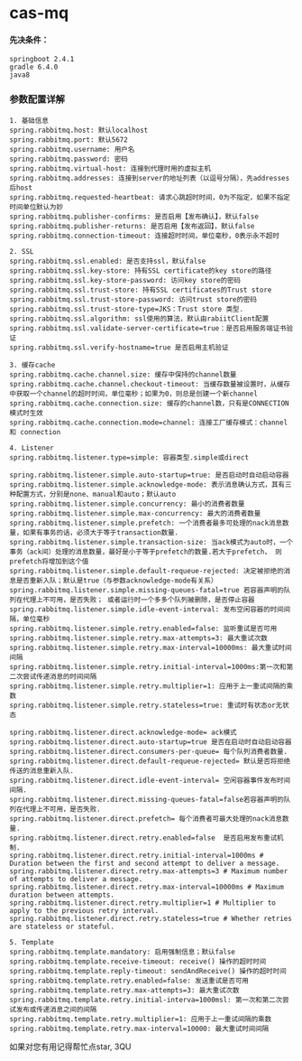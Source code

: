 # cas-mq
#### 先决条件：
    springboot 2.4.1
    gradle 6.4.0
    java8

### 参数配置详解
    1. 基础信息
    spring.rabbitmq.host: 默认localhost
    spring.rabbitmq.port: 默认5672
    spring.rabbitmq.username: 用户名
    spring.rabbitmq.password: 密码
    spring.rabbitmq.virtual-host: 连接到代理时用的虚拟主机
    spring.rabbitmq.addresses: 连接到server的地址列表（以逗号分隔），先addresses后host 
    spring.rabbitmq.requested-heartbeat: 请求心跳超时时间，0为不指定，如果不指定时间单位默认为妙
    spring.rabbitmq.publisher-confirms: 是否启用【发布确认】，默认false
    spring.rabbitmq.publisher-returns: 是否启用【发布返回】，默认false
    spring.rabbitmq.connection-timeout: 连接超时时间，单位毫秒，0表示永不超时 

    2. SSL
    spring.rabbitmq.ssl.enabled: 是否支持ssl，默认false
    spring.rabbitmq.ssl.key-store: 持有SSL certificate的key store的路径
    spring.rabbitmq.ssl.key-store-password: 访问key store的密码
    spring.rabbitmq.ssl.trust-store: 持有SSL certificates的Trust store
    spring.rabbitmq.ssl.trust-store-password: 访问trust store的密码
    spring.rabbitmq.ssl.trust-store-type=JKS：Trust store 类型.
    spring.rabbitmq.ssl.algorithm: ssl使用的算法，默认由rabiitClient配置
    spring.rabbitmq.ssl.validate-server-certificate=true：是否启用服务端证书验证
    spring.rabbitmq.ssl.verify-hostname=true 是否启用主机验证
    
    3. 缓存cache
    spring.rabbitmq.cache.channel.size: 缓存中保持的channel数量
    spring.rabbitmq.cache.channel.checkout-timeout: 当缓存数量被设置时，从缓存中获取一个channel的超时时间，单位毫秒；如果为0，则总是创建一个新channel
    spring.rabbitmq.cache.connection.size: 缓存的channel数，只有是CONNECTION模式时生效
    spring.rabbitmq.cache.connection.mode=channel: 连接工厂缓存模式：channel 和 connection
    
    4. Listener
    spring.rabbitmq.listener.type=simple: 容器类型.simple或direct
     
    spring.rabbitmq.listener.simple.auto-startup=true: 是否启动时自动启动容器
    spring.rabbitmq.listener.simple.acknowledge-mode: 表示消息确认方式，其有三种配置方式，分别是none、manual和auto；默认auto
    spring.rabbitmq.listener.simple.concurrency: 最小的消费者数量
    spring.rabbitmq.listener.simple.max-concurrency: 最大的消费者数量
    spring.rabbitmq.listener.simple.prefetch: 一个消费者最多可处理的nack消息数量，如果有事务的话，必须大于等于transaction数量.
    spring.rabbitmq.listener.simple.transaction-size: 当ack模式为auto时，一个事务（ack间）处理的消息数量，最好是小于等于prefetch的数量.若大于prefetch， 则prefetch将增加到这个值
    spring.rabbitmq.listener.simple.default-requeue-rejected: 决定被拒绝的消息是否重新入队；默认是true（与参数acknowledge-mode有关系）
    spring.rabbitmq.listener.simple.missing-queues-fatal=true 若容器声明的队列在代理上不可用，是否失败； 或者运行时一个多多个队列被删除，是否停止容器
    spring.rabbitmq.listener.simple.idle-event-interval: 发布空闲容器的时间间隔，单位毫秒
    spring.rabbitmq.listener.simple.retry.enabled=false: 监听重试是否可用
    spring.rabbitmq.listener.simple.retry.max-attempts=3: 最大重试次数
    spring.rabbitmq.listener.simple.retry.max-interval=10000ms: 最大重试时间间隔
    spring.rabbitmq.listener.simple.retry.initial-interval=1000ms:第一次和第二次尝试传递消息的时间间隔
    spring.rabbitmq.listener.simple.retry.multiplier=1: 应用于上一重试间隔的乘数
    spring.rabbitmq.listener.simple.retry.stateless=true: 重试时有状态or无状态
     
    spring.rabbitmq.listener.direct.acknowledge-mode= ack模式
    spring.rabbitmq.listener.direct.auto-startup=true 是否在启动时自动启动容器
    spring.rabbitmq.listener.direct.consumers-per-queue= 每个队列消费者数量.
    spring.rabbitmq.listener.direct.default-requeue-rejected= 默认是否将拒绝传送的消息重新入队.
    spring.rabbitmq.listener.direct.idle-event-interval= 空闲容器事件发布时间间隔.
    spring.rabbitmq.listener.direct.missing-queues-fatal=false若容器声明的队列在代理上不可用，是否失败.
    spring.rabbitmq.listener.direct.prefetch= 每个消费者可最大处理的nack消息数量.
    spring.rabbitmq.listener.direct.retry.enabled=false  是否启用发布重试机制.
    spring.rabbitmq.listener.direct.retry.initial-interval=1000ms # Duration between the first and second attempt to deliver a message.
    spring.rabbitmq.listener.direct.retry.max-attempts=3 # Maximum number of attempts to deliver a message.
    spring.rabbitmq.listener.direct.retry.max-interval=10000ms # Maximum duration between attempts.
    spring.rabbitmq.listener.direct.retry.multiplier=1 # Multiplier to apply to the previous retry interval.
    spring.rabbitmq.listener.direct.retry.stateless=true # Whether retries are stateless or stateful.
    
    5. Template
    spring.rabbitmq.template.mandatory: 启用强制信息；默认false
    spring.rabbitmq.template.receive-timeout: receive() 操作的超时时间
    spring.rabbitmq.template.reply-timeout: sendAndReceive() 操作的超时时间
    spring.rabbitmq.template.retry.enabled=false: 发送重试是否可用 
    spring.rabbitmq.template.retry.max-attempts=3: 最大重试次数
    spring.rabbitmq.template.retry.initial-interva=1000msl: 第一次和第二次尝试发布或传递消息之间的间隔
    spring.rabbitmq.template.retry.multiplier=1: 应用于上一重试间隔的乘数
    spring.rabbitmq.template.retry.max-interval=10000: 最大重试时间间隔

如果对您有用记得帮忙点star, 3QU
